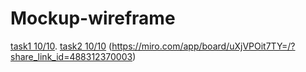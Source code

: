 # Mockup-wireframe
[task1 10/10](https://miro.com/app/board/uXjVPPXZ2ms=/?share_link_id=642283256203).
[task2 10/10](https://miro.com/app/board/uXjVPPcEVkQ=/?share_link_id=705131725875) (https://miro.com/app/board/uXjVPOit7TY=/?share_link_id=488312370003)
